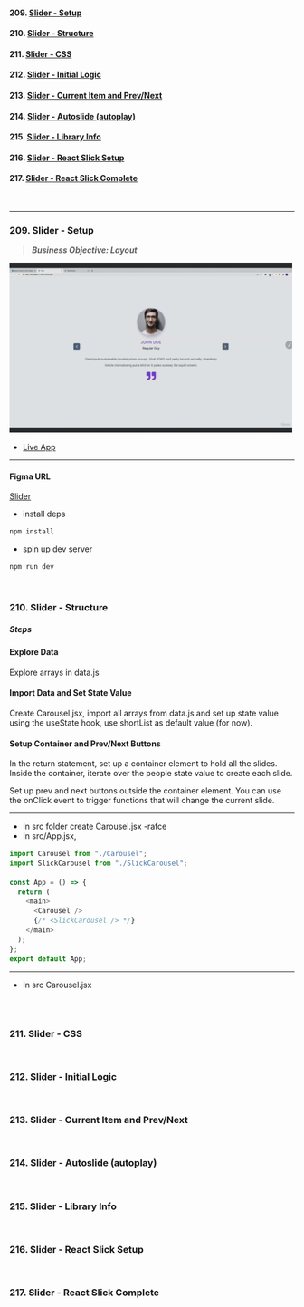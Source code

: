 #### 209. [Slider - Setup](#209)

#### 210. [Slider - Structure](#210)

#### 211. [Slider - CSS](#211)

#### 212. [Slider - Initial Logic](#212)

#### 213. [Slider - Current Item and Prev/Next](#213)

#### 214. [Slider - Autoslide (autoplay)](#214)

#### 215. [Slider - Library Info](#215)

#### 216. [Slider - React Slick Setup](#216)

#### 217. [Slider - React Slick Complete](#217)

<br>

---

### 209. Slider - Setup<a id="209"></a>

> **_Business Objective: Layout_**

<img src="notes/app.gif" width="500">

- [Live App](https://react-vite-project-7-slider.netlify.app/)

---

#### Figma URL

[Slider](https://www.figma.com/file/QfMzzThSYmgabSvn4t8Yfe/Slider?node-id=0%3A1&t=IpsYjMUn3Xj3Hs3N-1)

- install deps

```sh
npm install
```

- spin up dev server

```sh
npm run dev
```

<br>

### 210. Slider - Structure<a id="210"></a>

##### Steps

#### Explore Data

Explore arrays in data.js

#### Import Data and Set State Value

Create Carousel.jsx, import all arrays from data.js and set up state value using the useState hook, use shortList as default value (for now).

#### Setup Container and Prev/Next Buttons

In the return statement, set up a container element to hold all the slides. Inside the container, iterate over the people state value to create each slide.

Set up prev and next buttons outside the container element. You can use the onClick event to trigger functions that will change the current slide.

---

- In src folder create Carousel.jsx -rafce
- In src/App.jsx,

```js
import Carousel from "./Carousel";
import SlickCarousel from "./SlickCarousel";

const App = () => {
  return (
    <main>
      <Carousel />
      {/* <SlickCarousel /> */}
    </main>
  );
};
export default App;
```

---

- In src Carousel.jsx

```js

```

<br>

### 211. Slider - CSS<a id="211"></a>

<br>

### 212. Slider - Initial Logic<a id="212"></a>

<br>

### 213. Slider - Current Item and Prev/Next<a id="213"></a>

<br>

### 214. Slider - Autoslide (autoplay)<a id="214"></a>

<br>

### 215. Slider - Library Info<a id="215"></a>

<br>

### 216. Slider - React Slick Setup<a id="216"></a>

<br>

### 217. Slider - React Slick Complete<a id="217"></a>

<br>

